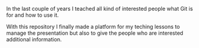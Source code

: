 In the last couple of years I teached all kind of interested people what Git is for and how to use it.

With this repository I finally made a platform for my teching lessons to manage the presentation but also to give the people who are interested additional information.
